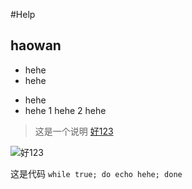 #Help
## haowan
* hehe
* hehe
- hehe
- hehe
1 hehe
2 hehe
 
	
> 这是一个说明
[好123](http://www.hao123.com)
	
![好123](http://www.igo100.cc/images/logo.jpg)

	
这是代码
`while true;
 do echo hehe;
 done`

